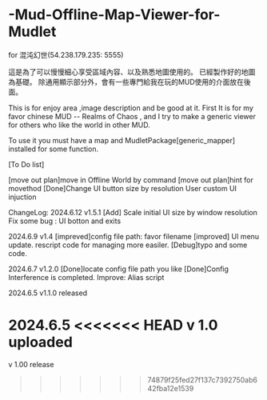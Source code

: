 # -Mud-Offline-Map-Viewer-for-Mudlet
for 混沌幻世(54.238.179.235: 5555)

這是為了可以慢慢細心享受區域內容、以及熟悉地圖使用的。
已經製作好的地圖為基礎。
除通用顯示部分外，會有一些專門給我在玩的MUD使用的介面放在後面。

This is for enjoy area ,image description and be good at it.
First It is for my favor chinese MUD -- Realms of Chaos , and I try to make a generic viewer for others who like the world in other MUD.

To use it you must have a map and MudletPackage[generic_mapper] installed for some function.


[To Do list]

  [move out plan]move in Offline World by command
  [move out plan]hint for movethod
  [Done]Change UI button size by resolution
  User custom UI injuction

ChangeLog:
2024.6.12
v1.5.1
  [Add] Scale initial UI size by window resolution
  Fix some bug : UI botton and exits
  
2024.6.9
v1.4
  [impreved]config file path: favor filename
  [improved] UI menu update. rescript code for managing more easiler.
  [Debug]typo and some code.

2024.6.7
v1.2.0
  [Done]locate config file path you like
  [Done]Config Interference is completed.
  Improve: Alias script
  
2024.6.5
v1.1.0 released

2024.6.5
<<<<<<< HEAD
v 1.0 uploaded
=======
v 1.00 release
>>>>>>> 74879f25fed27f137c7392750ab642fba12e1539
